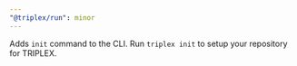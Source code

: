 ```yaml
---
"@triplex/run": minor
---
```


Adds `init` command to the CLI. Run `triplex init` to setup your repository for TRIPLEX.
